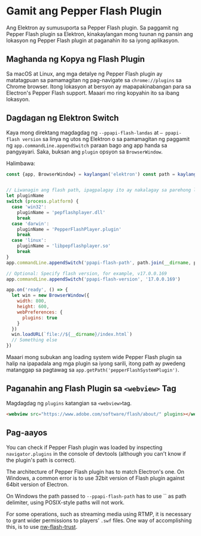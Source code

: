 # Gamit ang Pepper Flash Plugin

Ang Elektron ay sumusuporta sa Pepper Flash plugin. Sa paggamit ng Pepper Flash plugin sa Elektron, kinakaylangan mong tuunan ng pansin ang lokasyon ng Pepper Flash plugin at paganahin ito sa iyong aplikasyon.

## Maghanda ng Kopya ng Flash Plugin

Sa macOS at Linux, ang mga detalye ng Pepper Flash plugin ay matatagpuan sa pamamagitan ng pag-navigate sa `chrome://plugins` sa Chrome browser. Itong lokasyon at bersyon ay mapapakinabangan para sa Electron's Pepper Flash support. Maaari mo ring kopyahin ito sa ibang lokasyon.

## Dagdagan ng Elektron Switch

Kaya mong direktang magdagdag ng `--ppapi-flash-landas` at `– ppapi-flash version` sa linya ng utos ng Elektron o sa pamamagitan ng paggamit ng `app.commandLine.appendSwitch` paraan bago ang app handa sa pangyayari. Saka, buksan ang `plugin` opsyon sa `BrowserWindow`.

Halimbawa:

```javascript
const {app, BrowserWindow} = kaylangan('elektron') const path = kaylangan('path') 


// Liwanagin ang flash path, ipagpalagay ito ay nakalagay sa parehong listahan kasama ang main.js.
let pluginName
switch (process.platform) {
  case 'win32':
    pluginName = 'pepflashplayer.dll'
    break
  case 'darwin':
    pluginName = 'PepperFlashPlayer.plugin'
    break
  case 'linux':
    pluginName = 'libpepflashplayer.so'
    break
}
app.commandLine.appendSwitch('ppapi-flash-path', path.join(__dirname, pluginName))

// Optional: Specify flash version, for example, v17.0.0.169
app.commandLine.appendSwitch('ppapi-flash-version', '17.0.0.169')

app.on('ready', () => {
  let win = new BrowserWindow({
    width: 800,
    height: 600,
    webPreferences: {
      plugins: true
    }
  })
  win.loadURL(`file://${__dirname}/index.html`)
  // Something else
})
```

Maaari mong subukan ang loading system wide Pepper Flash plugin sa halip na ipapadala ang mga plugin sa iyong sarili, itong path ay pwedeng matanggap sa pagtawag sa `app.getPath('pepperFlashSystemPlugin')`.

## Paganahin ang Flash Plugin sa `<webview>` Tag

Magdagdag ng `plugins` katangian sa `<webview>`tag.

```html
<webview src="https://www.adobe.com/software/flash/about/" plugins></webview>
```

## Pag-aayos

You can check if Pepper Flash plugin was loaded by inspecting `navigator.plugins` in the console of devtools (although you can't know if the plugin's path is correct).

The architecture of Pepper Flash plugin has to match Electron's one. On Windows, a common error is to use 32bit version of Flash plugin against 64bit version of Electron.

On Windows the path passed to `--ppapi-flash-path` has to use `` as path delimiter, using POSIX-style paths will not work.

For some operations, such as streaming media using RTMP, it is necessary to grant wider permissions to players’ `.swf` files. One way of accomplishing this, is to use [nw-flash-trust](https://github.com/szwacz/nw-flash-trust).